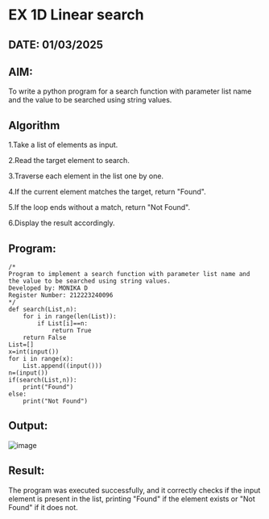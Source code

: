 # EX 1D Linear search
## DATE: 01/03/2025
## AIM:
To write a python program for a search function with parameter list name and the value to be searched using string values.



## Algorithm
1.Take a list of elements as input.

2.Read the target element to search.

3.Traverse each element in the list one by one.

4.If the current element matches the target, return "Found".

5.If the loop ends without a match, return "Not Found".

6.Display the result accordingly. 
 

## Program:
```
/*
Program to implement a search function with parameter list name and the value to be searched using string values.
Developed by: MONIKA D
Register Number: 212223240096
*/
def search(List,n):
    for i in range(len(List)):
        if List[i]==n:
            return True
    return False
List=[]
x=int(input())
for i in range(x):
    List.append((input()))
n=(input())
if(search(List,n)):
    print("Found")
else:
    print("Not Found")
```

## Output:

![image](https://github.com/user-attachments/assets/456f48c5-7906-4039-b747-85229ae9b94b)


## Result:
The program was executed successfully, and it correctly checks if the input element is present in the list, printing "Found" if the element exists or "Not Found" if it does not.
